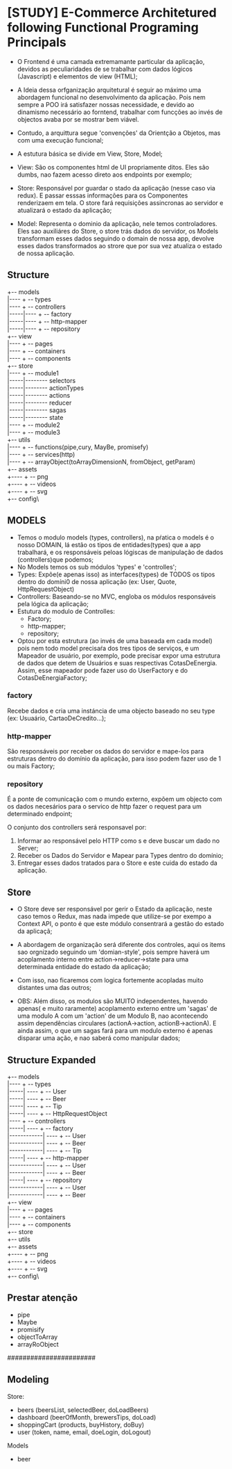 # [STUDY] E-Commerce Architetured following Functional Programing Principals

- O Frontend é uma camada extremamante particular da aplicação, devidos as peculiaridades de se trabalhar com dados lógicos (Javascript) e elementos de view (HTML);

- A Ideia dessa orfganização arquitetural é seguir ao máximo uma abordagem funcional no desenvolvimento da aplicação. Pois nem sempre a POO irá satisfazer nossas necessidade, e devido ao dinamismo necessário ao forntend, trabalhar com funcções ao invés de  objectos avaba por se mostrar bem viável.

- Contudo, a arquittura segue 'convenções' da Orientção a Objetos, mas com uma execução funcional;

- A estutura básica se divide em View, Store, Model;

- View: São os componentes html de UI propriamente ditos. Eles são dumbs, nao fazem acesso direto aos endpoints por exemplo;
- Store: Responsável por guardar o stado da aplicação (nesse caso via redux). E passar esssas informações  para os Componentes renderizaem em tela. O store fará requisições  assincronas ao servidor e atualizará o estado da aplicação;
- Model: Representa o dominio da aplicação, nele temos controladores. Eles sao auxiliáres do Store, o store trás dados do servidor, os Models transformam esses dados seguindo o domain de nossa app, devolve esses dados transformados ao strore que por sua vez atualiza o estado de nossa aplicação.   


## Structure

+-- models\
|---- + -- types\
|---- + -- controllers\
|-----|---- + -- factory\
|-----|---- + -- http-mapper\
|-----|---- + -- repository\
+-- view\
|---- + -- pages\
|---- + -- containers\
|---- + -- components\
+-- store\
|---- + -- module1\
|-----|-------- selectors\
|-----|-------- actionTypes\
|-----|-------- actions\
|-----|-------- reducer\
|-----|-------- sagas\
|-----|-------- state\
|---- + -- module2\
|---- + -- module3\
+-- utils\
|---- + -- functions(pipe,cury, MayBe, promisefy)\
|---- + -- services(http)\
|---- + -- arrayObject(toArrayDimensionN, fromObject, getParam)\
+-- assets\
+---- + -- png\
+---- + -- videos\
+---- + -- svg\
+-- config\

## MODELS

- Temos o modulo models (types, controllers), na pŕatica o models é o nosso DOMAIN, lá estão os tipos de entidades(types) que a app trabalhará, e os responsáveis peloas lógiscas de manipulação de dados (controllers)que podemos;
- No Models temos os sub módulos 'types' e 'controlles';
- Types: Expõe(e apenas isso) as interfaces(types) de TODOS os tipos dentro do domíni0 de nossa aplicação (ex: User, Quote, HttpRequestObject)
- Controllers: Baseando-se no MVC, engloba os módulos responsáveis pela lógica da aplicação;
- Estutura do modulo de Controlles:
  - Factory;
  - http-mapper;
  - repository;
- Optou por esta estrutura (ao invés de uma baseada em cada model) pois nem todo model precisaŕa dos tres tipos de serviços, e um Mapeador de usuário, por exemplo, pode precisar expor uma estrutura de dados que detem de Usuários e suas respectivas CotasDeEnergia. Assim, esse mapeador pode fazer uso do UserFactory e do CotasDeEnergiaFactory;

### factory

Recebe dados e cria uma instáncia de uma objecto baseado no seu type (ex: Usuaário, CartaoDeCredito...);

### http-mapper

São responsáveis por receber os dados do servidor e mape-los para estruturas dentro do domínio da aplicação, para isso podem fazer uso de 1 ou mais Factory;

### repository

É a ponte de comunicação com o mundo externo, expõem um objecto com os dados necesários para o servico de http fazer o request para um determinado endpoint;

O conjunto dos controllers será responsavel por:

1. Informar ao responsável pelo HTTP como s e deve buscar um dado no Server;
2. Receber os Dados do Servidor e Mapear para Types dentro do domínio;
3. Entregar esses dados tratados para o Store e este cuida do estado da aplicação.

## Store
  - O Store deve ser responsável por gerir o Estado da aplicação, neste caso temos o Redux, mas nada impede que utilize-se  por exempo a Context API, o ponto é que este módulo consentrará a gestão do estado da aplicaçã;

  - A abordagem de organização será diferente dos controles, aqui os items sao orgnizado seguindo um 'domian-style', pois sempre haverá um acoplamento interno entre action->reducer->state para uma determinada entidade do estado da aplicação;
  
  - Com isso, nao ficaremos com logica fortemente acopladas muito distantes uma das outros;
  
  - OBS: Além disso, os modulos são MUITO independentes, havendo apenas( e muito raramente) acoplamento externo  entre um 'sagas' de uma modulo A com um 'action' de um Modulo B, nao acontecendo assim dependências circulares (actionA->action, actionB->actionA). E ainda assim, o que um sagas fará para um modulo externo é apenas disparar uma ação, e nao saberá como manipular dados;


## Structure Expanded

+-- models\
|---- + -- types\
|-----| ---- + -- User\
|-----| ---- + -- Beer\
|-----| ---- + -- Tip\
|-----| ---- + -- HttpRequestObject\
|---- + -- controllers\
|-----| ---- + -- factory\
|------------| ---- + -- User\
|------------| ---- + -- Beer\
|------------| ---- + -- Tip\
|-----| ---- + -- http-mapper\
|------------| ---- + -- User\
|------------| ---- + -- Beer\
|-----| ---- + -- repository\
|------------| ---- + -- User\
|------------| ---- + -- Beer\
+-- view\
|---- + -- pages\
|---- + -- containers\
|---- + -- components\
+-- store\
+-- utils\
+-- assets\
+---- + -- png\
+---- + -- videos\
+---- + -- svg\
+-- config\


## Prestar atenção

- pipe
- Maybe
- promisify
- objectToArray
- arrayRoObject

#######################

## Modeling

Store:

- beers (beersList, selectedBeer, doLoadBeers)
- dashboard (beerOfMonth, brewersTips, doLoad)
- shoppingCart (products, buyHistory, doBuy)
- user (token, name, email, doeLogin, doLogout)

Models

- beer
